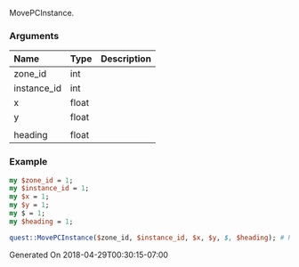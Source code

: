 MovePCInstance.
### Arguments
**Name**|**Type**|**Description**
:---|:---|:---
zone_id|int|
instance_id|int|
x|float|
y|float|
||
heading|float|

### Example

```perl
my $zone_id = 1;
my $instance_id = 1;
my $x = 1;
my $y = 1;
my $ = 1;
my $heading = 1;

quest::MovePCInstance($zone_id, $instance_id, $x, $y, $, $heading); # Returns void
```


Generated On 2018-04-29T00:30:15-07:00